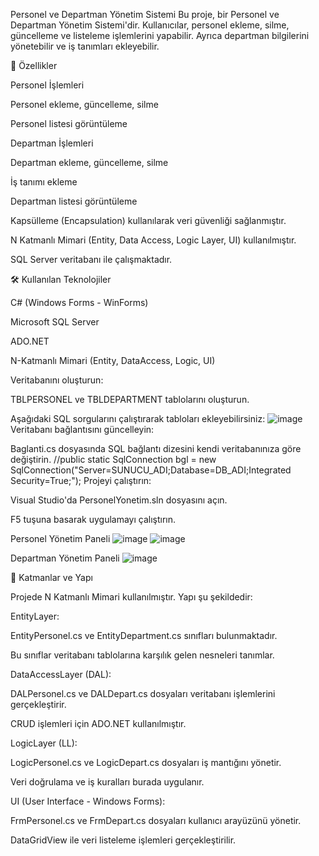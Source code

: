 Personel ve Departman Yönetim Sistemi
Bu proje, bir Personel ve Departman Yönetim Sistemi'dir. Kullanıcılar, personel ekleme, silme, güncelleme ve listeleme işlemlerini yapabilir. Ayrıca departman bilgilerini yönetebilir ve iş tanımları ekleyebilir.

📌 Özellikler

Personel İşlemleri

Personel ekleme, güncelleme, silme

Personel listesi görüntüleme

Departman İşlemleri

Departman ekleme, güncelleme, silme

İş tanımı ekleme

Departman listesi görüntüleme

Kapsülleme (Encapsulation) kullanılarak veri güvenliği sağlanmıştır.

N Katmanlı Mimari (Entity, Data Access, Logic Layer, UI) kullanılmıştır.

SQL Server veritabanı ile çalışmaktadır.

🛠 Kullanılan Teknolojiler

C# (Windows Forms - WinForms)

Microsoft SQL Server

ADO.NET

N-Katmanlı Mimari (Entity, DataAccess, Logic, UI)

Veritabanını oluşturun:

TBLPERSONEL ve TBLDEPARTMENT tablolarını oluşturun.

Aşağıdaki SQL sorgularını çalıştırarak tabloları ekleyebilirsiniz:
![image](https://github.com/user-attachments/assets/1e056490-eb96-4b59-984f-03911e46ed6d)
Veritabanı bağlantısını güncelleyin:

Baglanti.cs dosyasında SQL bağlantı dizesini kendi veritabanınıza göre değiştirin.
//public static SqlConnection bgl = new SqlConnection("Server=SUNUCU_ADI;Database=DB_ADI;Integrated Security=True;");
Projeyi çalıştırın:

Visual Studio'da PersonelYonetim.sln dosyasını açın.

F5 tuşuna basarak uygulamayı çalıştırın.

Personel Yönetim Paneli
![image](https://github.com/user-attachments/assets/a1aa36e5-6670-4de2-81e8-dcc996cb257f)
![image](https://github.com/user-attachments/assets/502cd41c-4c12-4c15-9a8c-52b0a3a95477)

Departman Yönetim Paneli
![image](https://github.com/user-attachments/assets/d5876e4b-ed91-4874-9152-c52f5ec2070e)

📌 Katmanlar ve Yapı

Projede N Katmanlı Mimari kullanılmıştır. Yapı şu şekildedir:

EntityLayer:

EntityPersonel.cs ve EntityDepartment.cs sınıfları bulunmaktadır.

Bu sınıflar veritabanı tablolarına karşılık gelen nesneleri tanımlar.

DataAccessLayer (DAL):

DALPersonel.cs ve DALDepart.cs dosyaları veritabanı işlemlerini gerçekleştirir.

CRUD işlemleri için ADO.NET kullanılmıştır.

LogicLayer (LL):

LogicPersonel.cs ve LogicDepart.cs dosyaları iş mantığını yönetir.

Veri doğrulama ve iş kuralları burada uygulanır.

UI (User Interface - Windows Forms):

FrmPersonel.cs ve FrmDepart.cs dosyaları kullanıcı arayüzünü yönetir.

DataGridView ile veri listeleme işlemleri gerçekleştirilir.


